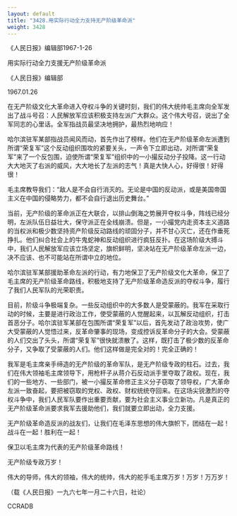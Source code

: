 ```yaml
---
layout: default
title: "3428.用实际行动全力支持无产阶级革命派"
weight: 3428
---
```


《人民日报》编辑部1967-1-26

用实际行动全力支援无产阶级革命派

《人民日报》编辑部

1967.01.26

在无产阶级文化大革命进入夺权斗争的关键时刻，我们的伟大统帅毛主席向全军发出了战斗号召：人民解放军应该积极支持左派广大群众。这个伟大号召，说出了全军同志的心里话。全军指战员最坚决地拥护，最热烈地响应！

哈尔滨驻军某部指战员闻风而动，首先作出了榜样。他们在无产阶级革命左派遭到所谓“荣复军”这个反动组织围攻的紧要关头，一声令下立即出动，对所谓“荣复军”来了一个反包围，迫使所谓“荣复军”组织中的一小撮反动分子投降。这一行动大大地灭了右派的威风，大大地长了左派的志气！真是大快人心，好得很！好得很！

毛主席教导我们：“敌人是不会自行消灭的。无论是中国的反动派，或是美国帝国主义在中国的侵略势力，都不会自行退出历史舞台。”

当前，无产阶级的革命派正在大联合，以排山倒海之势展开夺权斗争，阵线已经分明，左派队伍日益壮大，保守派正在全线崩溃。但是，一小撮党内走资本主义道路的当权派和极少数坚持资产阶级反动路线的顽固分子，并不甘心灭亡，还在作垂死挣扎。他们纠合社会上的牛鬼蛇神和反动组织进行疯狂反扑。在这场阶级大搏斗中，我们人民解放军应该立场坚定，旗帜鲜明，坚决站在无产阶级革命左派一边，决不应该、也不可能站在所谓中立的地位。

哈尔滨驻军某部援助革命左派的行动，有力地保卫了无产阶级文化大革命，保卫了毛主席的无产阶级革命路线，积极地支持了无产阶级革命造反派的夺权斗争，履行了我们人民军队的光荣职责。

目前，阶级斗争极端复杂。一些反动组织中的大多数人是受蒙蔽的。我军在采取行动的时候，主要是进行政治工作，使受蒙蔽的人觉醒起来，以瓦解反动组织，打击首恶分子。哈尔滨驻军某部在包围所谓“荣复军”以后，首先发动了政治攻势，使广大受蒙蔽的人觉悟过来，反革命肇事的现场，变成控诉反革命分子的大会。受蒙蔽的人们交出了头头，所谓“荣复军”很快就溃散了。这样，既打击了极少数的反革命分子，又争取了受蒙蔽的人们。他们这样做是完全对的！完全正确的！

我军是毛主席亲手缔造的无产阶级的革命军队，是无产阶级专政的柱石。过去，我们在伟大领袖毛主席领导下，用枪杆子从蒋介石反动派手里夺取了政权。现在，我们的一些地方、一些部门，被一小撮反革命修正主义分子窃取了领导权，广大革命左派一致奋起，要把被窃取的党权、政权、财权统统夺回来。在这场尖锐激烈的夺权斗争中，我们人民军队要作出重要贡献，要为社会主义事业立新功。凡是真正的无产阶级革命派要求我军去援助他们，我们就要立即出动，全力支援。

无产阶级革命造反派的战友们，让我们在毛泽东思想的伟大旗帜下，团结在一起！战斗在一起！胜利在一起！

保卫以毛主席为代表的无产阶级革命路线！

无产阶级专政万岁！

伟大的导师，伟大的领袖，伟大的统帅，伟大的舵手毛主席万岁！万岁！万万岁！

（载《人民日报》一九六七年一月二十六日，社论）

CCRADB

